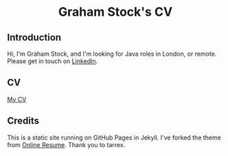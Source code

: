 <h1 align="center">Graham Stock's CV</h1>

## Introduction
Hi, I'm Graham Stock, and I'm looking for Java roles in London, or remote. Please get in touch on [LinkedIn](https://linkedin.com/in/grahamstock).

## CV

[My CV](https://iamgrahams.github.io/cv)

## Credits

This is a static site running on GitHub Pages in Jekyll. I've forked the theme from [Online Resume](https://github.com/tarrex/online-resume). Thank you to tarrex.